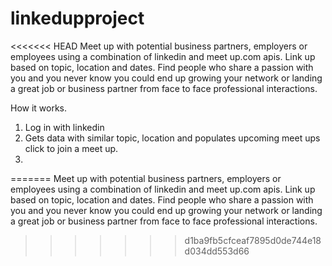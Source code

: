 # linkedupproject
<<<<<<< HEAD
Meet up with potential business partners, employers or employees using a combination of linkedin and meet up.com apis.  Link up based on topic, location and dates.  Find people who share a passion with you and you never know you could end up growing your network or landing a great job or business partner from face to face professional interactions.  

How it works.  
1. Log in with linkedin
2. Gets data with similar topic, location and populates upcoming meet ups
click to join a meet up.  
3. 
=======
Meet up with potential business partners, employers or employees using a combination of linkedin and meet up.com apis.  Link up based on topic, location and dates.  Find people who share a passion with you and you never know you could end up growing your network or landing a great job or business partner from face to face professional interactions.
>>>>>>> d1ba9fb5cfceaf7895d0de744e18d034dd553d66
